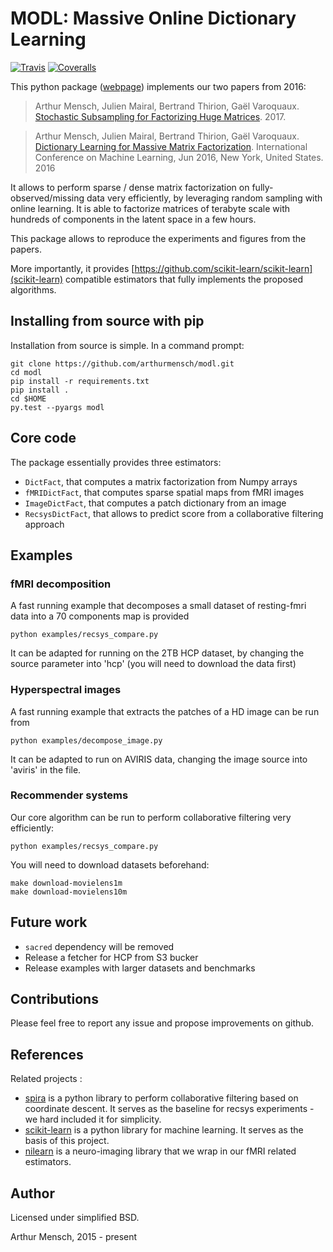 # MODL: Massive Online Dictionary Learning

[![Travis](https://travis-ci.org/arthurmensch/modl.svg?branch=master)](https://travis-ci.org/arthurmensch/modl)
[![Coveralls](https://coveralls.io/repos/github/arthurmensch/modl/badge.svg?branch=master)](https://coveralls.io/github/arthurmensch/modl?branch=master)

This python package ([webpage](https://github.com/arthurmensch/modl)) implements our two papers from 2016:

>Arthur Mensch, Julien Mairal, Bertrand Thirion, Gaël Varoquaux.
[Stochastic Subsampling for Factorizing Huge Matrices](https://hal.archives-ouvertes.fr/hal-01431618v1). <hal-01431618> 2017.

>Arthur Mensch, Julien Mairal, Bertrand Thirion, Gaël Varoquaux.
[Dictionary Learning for Massive Matrix Factorization](https://hal.archives-ouvertes.fr/hal-01308934v2). International Conference
 on Machine Learning, Jun 2016, New York, United States. 2016

It allows to perform sparse / dense matrix factorization on fully-observed/missing data very efficiently, by leveraging random sampling with online learning.
It is able to factorize matrices of terabyte scale with hundreds of components in the latent space in a few hours.

This package allows to reproduce the
 experiments and figures from the papers.

More importantly, it provides [https://github.com/scikit-learn/scikit-learn](scikit-learn) compatible
 estimators that fully implements the proposed algorithms.

## Installing from source with pip

Installation from source is simple. In a command prompt:

```
git clone https://github.com/arthurmensch/modl.git
cd modl
pip install -r requirements.txt
pip install .
cd $HOME
py.test --pyargs modl
```

## Core code

The package essentially provides three estimators:

- `DictFact`, that computes a matrix factorization from Numpy arrays
- `fMRIDictFact`, that computes sparse spatial maps from fMRI images
- `ImageDictFact`, that computes a patch dictionary from an image
- `RecsysDictFact`, that allows to predict score from a collaborative filtering approach


## Examples

### fMRI decomposition

A fast running example that decomposes a small dataset of resting-fmri data into a 70 components map is provided

```
python examples/recsys_compare.py
```

It can be adapted for running on the 2TB HCP dataset, by changing the source parameter into 'hcp' (you will need to download the data first)

### Hyperspectral images

A fast running example that extracts the patches of a HD image can be run from

```
python examples/decompose_image.py
```

It can be adapted to run on AVIRIS data, changing the image source into 'aviris' in the file.

### Recommender systems

Our core algorithm can be run to perform collaborative filtering very efficiently:

```
python examples/recsys_compare.py
```

You will need to download datasets beforehand:

```
make download-movielens1m
make download-movielens10m
```

## Future work

- `sacred` dependency will be removed
- Release a fetcher for HCP from S3 bucker
- Release examples with larger datasets and benchmarks

## Contributions

Please feel free to report any issue and propose improvements on github.

## References

Related projects :
  - [spira](https://github.com/mblondel/spira) is a python library to perform collaborative filtering based on coordinate descent. It serves as the baseline for recsys experiments - we hard included it for simplicity.
  - [scikit-learn](https://github.com/scikit-learn/scikit-learn) is a python library for machine learning. It serves as the basis of this project.
  - [nilearn](https://github.com/nilearn/nilearn) is a neuro-imaging library that we wrap in our fMRI related estimators.

## Author

Licensed under simplified BSD.

Arthur Mensch, 2015 - present


